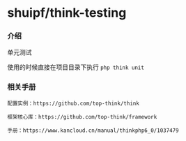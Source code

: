 # shuipf/think-testing

### 介绍

单元测试

使用的时候直接在项目目录下执行 `php think unit`

### 相关手册

`配置实例：https://github.com/top-think/think`

`框架核心库：https://github.com/top-think/framework`

`手册：https://www.kancloud.cn/manual/thinkphp6_0/1037479`
